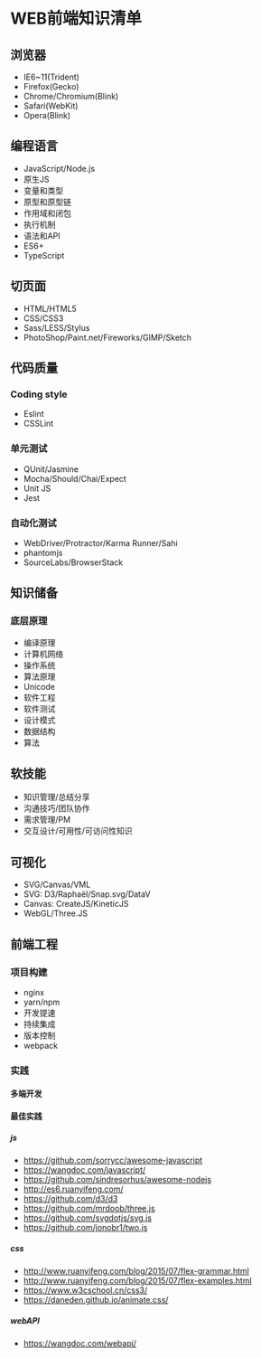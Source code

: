 # WEB前端知识清单

## 浏览器

- IE6~11(Trident)
- Firefox(Gecko)
- Chrome/Chromium(Blink)
- Safari(WebKit)
- Opera(Blink)

## 编程语言

- JavaScript/Node.js
- 原生JS
- 变量和类型
- 原型和原型链
- 作用域和闭包
- 执行机制
- 语法和API
- ES6+
- TypeScript

## 切页面

- HTML/HTML5
- CSS/CSS3
- Sass/LESS/Stylus
- PhotoShop/Paint.net/Fireworks/GIMP/Sketch

## 代码质量

### Coding style

- Eslint
- CSSLint

### 单元测试

- QUnit/Jasmine
- Mocha/Should/Chai/Expect
- Unit JS
- Jest

### 自动化测试

- WebDriver/Protractor/Karma Runner/Sahi
- phantomjs
- SourceLabs/BrowserStack

## 知识储备

### 底层原理

- 编译原理
- 计算机网络
- 操作系统
- 算法原理
- Unicode
- 软件工程
- 软件测试
- 设计模式
- 数据结构
- 算法

## 软技能

- 知识管理/总结分享
- 沟通技巧/团队协作
- 需求管理/PM
- 交互设计/可用性/可访问性知识

## 可视化

- SVG/Canvas/VML
- SVG: D3/Raphaël/Snap.svg/DataV
- Canvas: CreateJS/KineticJS
- WebGL/Three.JS

## 前端工程

### 项目构建

- nginx
- yarn/npm
- 开发提速
- 持续集成
- 版本控制
- webpack

### 实践

#### 多端开发

#### 最佳实践

##### js

- https://github.com/sorrycc/awesome-javascript
- https://wangdoc.com/javascript/
- https://github.com/sindresorhus/awesome-nodejs
- http://es6.ruanyifeng.com/
- https://github.com/d3/d3
- https://github.com/mrdoob/three.js
- https://github.com/svgdotjs/svg.js
- https://github.com/jonobr1/two.js

##### css

- http://www.ruanyifeng.com/blog/2015/07/flex-grammar.html
- http://www.ruanyifeng.com/blog/2015/07/flex-examples.html
- https://www.w3cschool.cn/css3/
- https://daneden.github.io/animate.css/

##### webAPI

- https://wangdoc.com/webapi/
